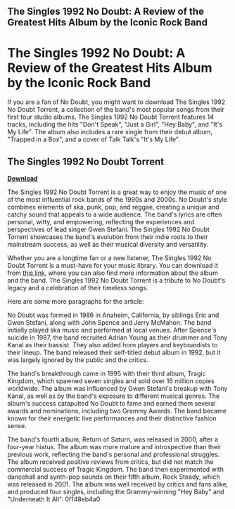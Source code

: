 ## The Singles 1992 No Doubt: A Review of the Greatest Hits Album by the Iconic Rock Band

  
# The Singles 1992 No Doubt: A Review of the Greatest Hits Album by the Iconic Rock Band
 
If you are a fan of No Doubt, you might want to download The Singles 1992 No Doubt Torrent, a collection of the band's most popular songs from their first four studio albums. The Singles 1992 No Doubt Torrent features 14 tracks, including the hits "Don't Speak", "Just a Girl", "Hey Baby", and "It's My Life". The album also includes a rare single from their debut album, "Trapped in a Box", and a cover of Talk Talk's "It's My Life".
 
## The Singles 1992 No Doubt Torrent


[**Download**](https://www.google.com/url?q=https%3A%2F%2Furluso.com%2F2tKJZV&sa=D&sntz=1&usg=AOvVaw1se6Thu5YUyWGt4nSfj4kU)

 
The Singles 1992 No Doubt Torrent is a great way to enjoy the music of one of the most influential rock bands of the 1990s and 2000s. No Doubt's style combines elements of ska, punk, pop, and reggae, creating a unique and catchy sound that appeals to a wide audience. The band's lyrics are often personal, witty, and empowering, reflecting the experiences and perspectives of lead singer Gwen Stefani. The Singles 1992 No Doubt Torrent showcases the band's evolution from their indie roots to their mainstream success, as well as their musical diversity and versatility.
 
Whether you are a longtime fan or a new listener, The Singles 1992 No Doubt Torrent is a must-have for your music library. You can download it from [this link](https://archive.org/details/the-singles-1992-2003_202302), where you can also find more information about the album and the band. The Singles 1992 No Doubt Torrent is a tribute to No Doubt's legacy and a celebration of their timeless songs.

Here are some more paragraphs for the article:
 
No Doubt was formed in 1986 in Anaheim, California, by siblings Eric and Gwen Stefani, along with John Spence and Jerry McMahon. The band initially played ska music and performed at local venues. After Spence's suicide in 1987, the band recruited Adrian Young as their drummer and Tony Kanal as their bassist. They also added horn players and keyboardists to their lineup. The band released their self-titled debut album in 1992, but it was largely ignored by the public and the critics.
 
The band's breakthrough came in 1995 with their third album, Tragic Kingdom, which spawned seven singles and sold over 16 million copies worldwide. The album was influenced by Gwen Stefani's breakup with Tony Kanal, as well as by the band's exposure to different musical genres. The album's success catapulted No Doubt to fame and earned them several awards and nominations, including two Grammy Awards. The band became known for their energetic live performances and their distinctive fashion sense.
 
The band's fourth album, Return of Saturn, was released in 2000, after a four-year hiatus. The album was more mature and introspective than their previous work, reflecting the band's personal and professional struggles. The album received positive reviews from critics, but did not match the commercial success of Tragic Kingdom. The band then experimented with dancehall and synth-pop sounds on their fifth album, Rock Steady, which was released in 2001. The album was well received by critics and fans alike, and produced four singles, including the Grammy-winning "Hey Baby" and "Underneath It All".
 0f148eb4a0
